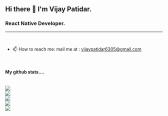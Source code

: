 ## Hi there 👋 I'm Vijay Patidar.

### React Native Developer.

---
<br />



- 📫 How to reach me: mail me at : vijaypatidar6305@gmail.com
<br />

#### My github stats....
<br />
<img src="https://komarev.com/ghpvc/?username=patidarV1jay">
<br />
<img src="https://github-readme-stats.vercel.app/api?username=patidarV1jay">
<br />
<img src="http://github-readme-streak-stats.herokuapp.com?user=patidarV1jay&theme=dark&hide_border=true" >
<br />
<img src="https://github-readme-stats.vercel.app/api/top-langs/?username=patidarV1jay">
<br />
<img src="https://github-profile-trophy.vercel.app/?username=patidarV1jay">
<br />

